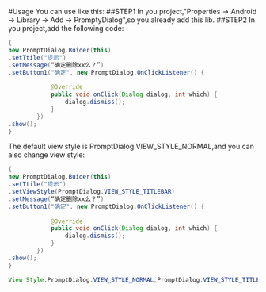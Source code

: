 #Usage
You can use like this:
##STEP1
In you project,"Properties -> Android -> Library -> Add -> PromptyDialog",so you already add this lib.
##STEP2
In you project,add the following code:

```java
{
new PromptDialog.Buider(this)
.setTtile("提示")
.setMessage(“确定删除xx么？”)
.setButton1("确定", new PromptDialog.OnClickListener() {
			
			@Override
			public void onClick(Dialog dialog, int which) {
				dialog.dismiss();
			}
		})
.show();
}
```
The default view style is PromptDialog.VIEW_STYLE_NORMAL,and you can also change view style:
```java
{
new PromptDialog.Buider(this)
.setTtile("提示")
.setViewStyle(PromptDialog.VIEW_STYLE_TITLEBAR)
.setMessage(“确定删除xx么？”)
.setButton1("确定", new PromptDialog.OnClickListener() {
			
			@Override
			public void onClick(Dialog dialog, int which) {
				dialog.dismiss();
			}
		})
.show();
}

View Style:PromptDialog.VIEW_STYLE_NORMAL,PromptDialog.VIEW_STYLE_TITLEBAR,PromptDialog.VIEW_STYLE_TITLEBAR_SKYBLUE.

